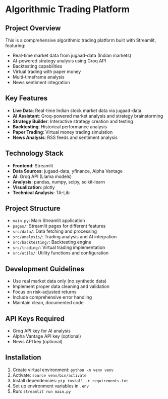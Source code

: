# Algorithmic Trading Platform

## Project Overview
This is a comprehensive algorithmic trading platform built with Streamlit, featuring:
- Real-time market data from jugaad-data (Indian markets)
- AI-powered strategy analysis using Groq API
- Backtesting capabilities
- Virtual trading with paper money
- Multi-timeframe analysis
- News sentiment integration

## Key Features
- **Live Data**: Real-time Indian stock market data via jugaad-data
- **AI Assistant**: Groq-powered market analysis and strategy brainstorming
- **Strategy Builder**: Interactive strategy creation and testing
- **Backtesting**: Historical performance analysis
- **Paper Trading**: Virtual money trading simulation
- **News Analysis**: RSS feeds and sentiment analysis

## Technology Stack
- **Frontend**: Streamlit
- **Data Sources**: jugaad-data, yfinance, Alpha Vantage
- **AI**: Groq API (Llama models)
- **Analysis**: pandas, numpy, scipy, scikit-learn
- **Visualization**: plotly
- **Technical Analysis**: TA-Lib

## Project Structure
- `main.py`: Main Streamlit application
- `pages/`: Streamlit pages for different features
- `src/data/`: Data fetching and processing
- `src/analysis/`: Trading analysis and AI integration
- `src/backtesting/`: Backtesting engine
- `src/trading/`: Virtual trading implementation
- `src/utils/`: Utility functions and configuration

## Development Guidelines
- Use real market data only (no synthetic data)
- Implement proper data cleaning and validation
- Focus on risk-adjusted returns
- Include comprehensive error handling
- Maintain clean, documented code

## API Keys Required
- Groq API key for AI analysis
- Alpha Vantage API key (optional)
- News API key (optional)

## Installation
1. Create virtual environment: `python -m venv venv`
2. Activate: `source venv/bin/activate`
3. Install dependencies: `pip install -r requirements.txt`
4. Set up environment variables in `.env`
5. Run: `streamlit run main.py`
